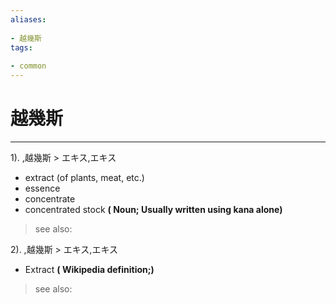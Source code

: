 ```yaml
---
aliases:
    
- 越幾斯
tags:
    
- common
---
```


# 越幾斯
---
1).
,越幾斯 > エキス,エキス

- extract (of plants, meat, etc.)
- essence
- concentrate
- concentrated stock
**( Noun; Usually written using kana alone)**
> see also: 
            
2).
,越幾斯 > エキス,エキス

- Extract
**( Wikipedia definition;)**
> see also: 
            